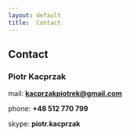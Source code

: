 ```yaml
---
layout: default
title:  Contact
---
```


## Contact

### Piotr Kacprzak

mail: **kacprzakpiotrek@gmail.com**

phone: **+48 512 770 799**

skype: **piotr.kacprzak**